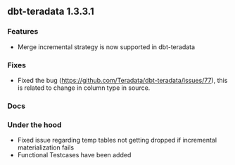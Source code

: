 ## dbt-teradata 1.3.3.1

### Features
* Merge incremental strategy is now supported in dbt-teradata

### Fixes
* Fixed the bug (https://github.com/Teradata/dbt-teradata/issues/77), this is related to change in column type in source.
    
### Docs

### Under the hood
* Fixed issue regarding temp tables not getting dropped if incremental materialization fails
* Functional Testcases have been added